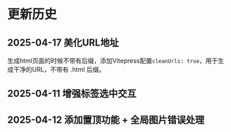 # 更新历史
## 2025-04-17 美化URL地址
生成html页面的时候不带有后缀，添加Vitepress配置`cleanUrls: true`，用于生成干净的URL，不带有 .html 后缀。

## 2025-04-11 增强标签选中交互

## 2025-04-12 添加置顶功能 + 全局图片错误处理